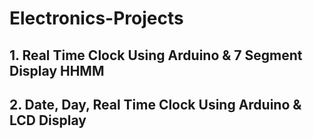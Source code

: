 # Electronics-Projects

## 1. Real Time Clock Using Arduino & 7 Segment Display HHMM
## 2. Date, Day, Real Time Clock Using Arduino & LCD Display
